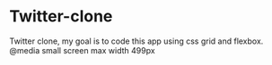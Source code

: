 # Twitter-clone
Twitter clone, my goal is to code this app using css grid and flexbox.
@media small screen max width 499px



